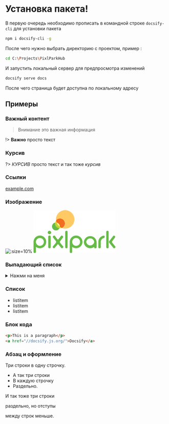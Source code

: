 ﻿# Установка пакета!


В первую очередь необходимо прописать в командной строке `docsify-cli` для установки пакета
```bash
npm i docsify-cli -g
```
После чего нужно выбрать директорию с проектом, пример :
```bash
cd C:\Projects\PixlParkHub
```
И запустить локальный сервер для предпросмотра изменений
```bash
docsify serve docs
```
После чего страница будет доступна по локальному адресу


## Примеры
 
### Важный контент
> Внимание это важная информация

!> **Важно** просто текст

### Курсив
?> _КУРСИВ_ просто текст и так тоже *курсив*

### Ссылки
[example.com](https://example.com/)

### Изображение
![](https://docsify.js.org/_media/icon.svg ':size=10%')
![](_media/pixlpark_logo.svg ':size=10%')

### Выпадающий список
<details>
<summary>Нажми на меня</summary>

- Abc
- Abc

</details>

### Список

- listitem
- listitem
- listitem

### Блок кода

```html
<p>This is a paragraph</p>
<a href="//docsify.js.org/">Docsify</a>
```

### Абзац и оформление
Три
строки
в одну строчку.

* А так три строки
* В каждую строчку
* Раздельно.

И так тоже три строки

раздельно, но отступы

между строк меньше.
